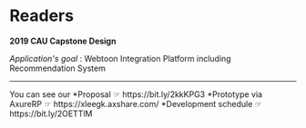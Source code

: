 # Readers
__2019 CAU Capstone Design__

_Application's goal_ : Webtoon Integration Platform including Recommendation System

<hr>
You can see our
*Proposal ☞ https://bit.ly/2kkKPG3
*Prototype via AxureRP ☞ https://xleegk.axshare.com/
*Development schedule ☞ https://bit.ly/2OETTlM
